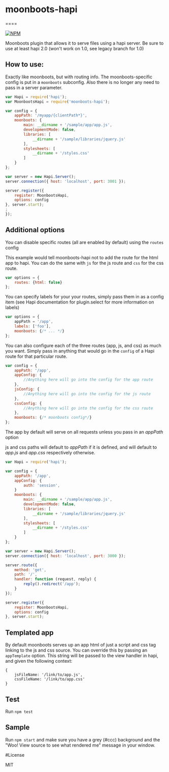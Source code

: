 # moonboots-hapi
====

[![NPM](https://nodei.co/npm/moonboots_hapi.png)](https://nodei.co/npm/moonboots_hapi/)

Moonboots plugin that allows it to serve files using a hapi server.
Be sure to use at least hapi 2.0 (won't work on 1.0, see legacy branch for 1.0)

## How to use:

Exactly like moonboots, but with routing info.  The moonboots-specific
config is put in a `moonboots` subconfig.  Also there is no longer any
need to pass in a server parameter.

```js
var Hapi = require('hapi');
var MoonbootsHapi = require('moonboots-hapi');

var config = {
    appPath: '/myapp/{clientPath*}',
    moonboots: {
        main: __dirname + '/sample/app/app.js',
        developmentMode: false,
        libraries: [
            __dirname + '/sample/libraries/jquery.js'
        ],
        stylesheets: [
            __dirname + '/styles.css'
        ]
    }
};

var server = new Hapi.Server();
server.connection({ host: 'localhost', port: 3001 });

server.register({
    register: MoonbootsHapi,
    options: config
}, server.start);
;
});
```

## Additional options

You can disable specific routes (all are enabled by default) using the
`routes` config

This example would tell moonboots-hapi not to add the route for the html
app to hapi.  You can do the same with `js` for the js route and `css`
for the css route.

```js
var options = {
    routes: {html: false}
};
```

You can specify labels for your your routes, simply pass them in as a
config item (see Hapi documentation for plugin.select for more
information on labels)

```js
var options = {
    appPath = '/app',
    labels: ['foo'],
    moonboots: {/* ... */}
};
```

You can also configure each of the three routes (app, js, and css) as
much you want. Simply pass in anything that would go in the `config` of
a Hapi route for that particular route.

```js
var config = {
    appPath: '/app',
    appConfig: {
        //Anything here will go into the config for the app route
    },
    jsConfig: {
        //Anything here will go into the config for the js route
    },
    cssConfig: {
        //Anything here will go into the config for the css route
    },
    moonboots: {/* moonboots config*/}
};
```

The app by default will serve on all requests unless you pass in an
_appPath_ option

js and css paths will default to _appPath_ if it is defined, and will
default to _app.js_ and _app.css_ respectively otherwise.

```js
var Hapi = require('hapi');

var config = {
    appPath: '/app',
    appConfig: {
        auth: 'session',
    }
    moonboots: {
        main: __dirname + '/sample/app/app.js',
        developmentMode: false,
        libraries: [
            __dirname + '/sample/libraries/jquery.js'
        ],
        stylesheets: [
            __dirname + '/styles.css'
        ]
    }
};

var server = new Hapi.Server();
server.connection({ host: 'localhost', port: 3000 });

server.route({
    method: 'get',
    path: '/',
    handler: function (request, reply) {
        reply().redirect('/app');
    }
});

server.register({
    register: MoonbootsHapi,
    options: config
}, server.start);
```


## Templated app

By default moonboots serves up an app html of just a script and css tag
linking to the js and css source. You can override this by passing an
``appTemplate`` option.  This string will be passed to the view handler
in hapi, and given the following context:

```
{
    jsFileName: '/link/to/app.js',
    cssFileName: '/link/to/app.css'
}
```

## Test

Run `npm test`

## Sample

Run `npm start` and make sure you have a grey (#ccc) background and the
"Woo! View source to see what rendered me" message in your window.

#License

MIT
